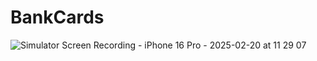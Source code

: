 # BankCards

![Simulator Screen Recording - iPhone 16 Pro - 2025-02-20 at 11 29 07](https://github.com/user-attachments/assets/a85719f4-2e9a-4ff8-9399-79f4452112b7)
